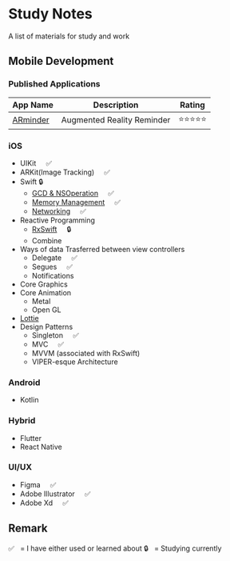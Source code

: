 # Study Notes
A list of materials for study and work

## Mobile Development

### Published Applications
App Name | Description | Rating
-------- | ----------  | ----------
<a href="https://apps.apple.com/tt/app/arminder/id1521786711">ARminder</a> | Augmented Reality Reminder | ⭐⭐⭐⭐⭐


### iOS
- UIKit    &nbsp; &nbsp; ✅
- ARKit(Image Tracking)   &nbsp; &nbsp; ✅
- Swift  🔒
    - [GCD & NSOperation](Swifty&#32;Notes/GCD&#32;&&#32;NSOperation.md)  &nbsp; &nbsp; ✅
    - <a href="https://github.com/dks333/Study-Notes/blob/master/Swifty%20Notes/Automatic%20Reference%20Counting%20(ARC).md">Memory Management</a> &nbsp; &nbsp;  ✅
    - [Networking](Swifty&#32;Notes/Network.md)  &nbsp; &nbsp; ✅
- Reactive Programming
    - [RxSwift](Swifty&#32;Notes/RxSwift.md)  &nbsp; &nbsp; 🔒
    - Combine
- Ways of data Trasferred between view controllers
    - Delegate  &nbsp; &nbsp; ✅
    - Segues  &nbsp; &nbsp;  ✅
    - Notifications
- Core Graphics
- Core Animation
    - Metal
    - Open GL
- <a href="http://airbnb.io/lottie/#/README">Lottie</a>
- Design Patterns
   - Singleton   &nbsp; &nbsp; ✅
   - MVC   &nbsp; &nbsp; ✅
   - MVVM (associated with RxSwift)
   - VIPER-esque Architecture

### Android
 - Kotlin
 
### Hybrid 
- Flutter
- React Native

### UI/UX
- Figma  &nbsp; &nbsp;  ✅
- Adobe Illustrator  &nbsp; &nbsp;  ✅
- Adobe Xd  &nbsp; &nbsp;  ✅


## Remark
✅  &nbsp; = I have either used or learned about
🔒  &nbsp; = Studying currently
